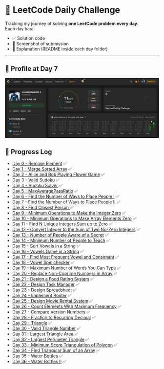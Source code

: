 # 🚀 LeetCode Daily Challenge

Tracking my journey of solving **one LeetCode problem every day**.  
Each day has:
- ✅ Solution code
- 📸 Screenshot of submission
- 📝 Explanation (README inside each day folder)

---

## 📸 Profile at Day 7
![Profile Screenshot](screenshot.png)

## 📅 Progress Log  

- [Day 0 - Remove Element](DAY-0/README.md) ✅  
- [Day 1 - Merge Sorted Array](DAY-1/README.md) ✅  
- [Day 2 - Alice and Bob Playing Flower Game](DAY-2/README.md) ✅  
- [Day 3 - Valid Sudoku](DAY-3/README.md) ✅
- [Day 4 - Sudoku Solver](DAY-4/README.md) ✅  
- [Day 5 - MaxAveragePassRatio](DAY-5/README.md) ✅
- [Day 6 - Find the Number of Ways to Place People I](DAY-6/README.md) ✅
- [Day 7 - Find the Number of Ways to Place People II](DAY-7/README.md) ✅
- [Day 8 - Find Closest Person ](DAY-8/README.md) ✅
- [Day 9 - Minimum Operations to Make the Integer Zero](DAY-9/README.md) ✅
- [Day 10 - Minimum Operations to Make Array Elements Zero](DAY-10/README.md) ✅
- [Day 11 - Find N Unique Integers Sum up to Zero](DAY-11/README.md) ✅
- [Day 12 - Convert Integer to the Sum of Two No-Zero Integers](DAY-12/README.md) ✅
- [Day 13 - Number of People Aware of a Secret](DAY-13/README.md) ✅
- [Day 14 - Minimum Number of People to Teach](DAY-14/README.md) ✅
- [Day 15 - Sort Vowels in a String](DAY-15/README.md) ✅
- [Day 16 - Vowels Game in a String](DAY-16/README.md) ✅
- [Day 17 - Find Most Frequent Vowel and Consonant](DAY-17/README.md) ✅
- [Day 18 - Vowel Spellchecker](DAY-18/README.md) ✅
- [Day 19 - Maximum Number of Words You Can Type](DAY-19/README.md) ✅
- [Day 20 - Replace Non-Coprime Numbers in Array](DAY-20/README.md) ✅
- [Day 21 - Design a Food Rating System](DAY-21/README.md) ✅
- [Day 22 - Design Task Manager](DAY-22/README.md) ✅
- [Day 23 - Design Spreadsheet](DAY-23/README.md) ✅
- [Day 24 - Implement Router](DAY-24/README.md) ✅
- [Day 25 - Design Movie Rental System](DAY-25/README.md) ✅
- [Day 26 - Count Elements With Maximum Frequency](DAY-26/README.md) ✅
- [Day 27 - Compare Version Numbers](DAY-27/README.md) ✅
- [Day 28 - Fraction to Recurring Decimal](DAY-28/README.md) ✅
- [Day 29 - Triangle](DAY-29/README.md) ✅
- [Day 30 - Valid Triangle Number](DAY-30/README.md) ✅
- [Day 31 - Largest Triangle Area](DAY-31/README.md) ✅
- [Day 32 - Largest Perimeter Triangle](DAY-32/README.md) ✅
- [Day 33 - Minimum Score Triangulation of Polygon](DAY-33/README.md) ✅
- [Day 34 - Find Triangular Sum of an Array](DAY-34/README.md) ✅
- [Day 35 - Water Bottles](DAY-35/README.md) ✅
- [Day 36 - Water Bottles II](DAY-36/README.md) ✅